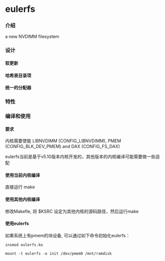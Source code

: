 # eulerfs

### 介绍
a new NVDIMM filesystem

### 设计

#### 软更新

#### 哈希表目录项

#### 统一的分配器

### 特性

### 编译和使用

#### 要求

内核需要使能 LIBNVDIMM (CONFIG_LIBNVDIMM), PMEM (CONFIG_BLK_DEV_PMEM) and DAX (CONFIG_FS_DAX)

eulerfs当前是基于v5.10版本内核开发的，其他版本的内核编译可能需要做一些适配

#### 使用当前内核编译

直接运行 make

#### 使用其他内核编译

修改Makefle, 将 $KSRC 设定为其他内核的源码路径，然后运行make

#### 使用eulerfs

如果系统上有pmem的块设备, 可以通过如下命令初始化eulerfs：

`insmod eulerfs.ko`

`mount -t eulerfs -o init /dev/pmem0 /mnt/ramdisk`
